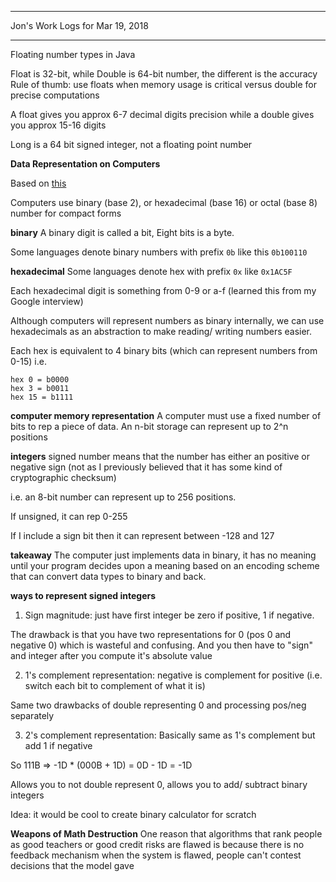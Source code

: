 *****************************************************************

Jon's Work Logs for Mar 19, 2018

*****************************************************************

Floating number types in Java

Float is 32-bit, while Double is 64-bit number, the different is the accuracy
Rule of thumb: use floats when memory usage is critical versus double for precise
computations

A float gives you approx 6-7 decimal digits precision while a double gives you approx 15-16 digits

Long is a 64 bit signed integer, not a floating point number

**Data Representation on Computers**

Based on [this](https://www.ntu.edu.sg/home/ehchua/programming/java/DataRepresentation.html)

Computers use binary (base 2), or hexadecimal (base 16) or octal (base 8) number for compact forms

**binary**
A binary digit is called a bit, Eight bits is a byte.

Some languages denote binary numbers with prefix `0b` like this `0b100110`

**hexadecimal**
Some languages denote hex with prefix `0x` like `0x1AC5F`

Each hexadecimal digit is something from 0-9 or a-f (learned this from my Google interview)

Although computers will represent numbers as binary internally, we can use hexadecimals as an
abstraction to make reading/ writing numbers easier.

Each hex is equivalent to 4 binary bits (which can represent numbers from 0-15)
i.e.
```
hex 0 = b0000
hex 3 = b0011
hex 15 = b1111
```

**computer memory representation**
A computer must use a fixed number of bits to rep a piece of data.
An n-bit storage can represent up to 2^n positions

**integers**
signed number means that the number has either an positive or negative sign (not as I previously believed that it has some kind of cryptographic checksum)

i.e. an 8-bit number can represent up to 256 positions.

If unsigned, it can rep 0-255

If I include a sign bit then it can represent between -128 and 127

**takeaway**
The computer just implements data in binary, it has no meaning until your program decides upon a meaning
based on an encoding scheme that can convert data types to binary and back.

**ways to represent signed integers**

1. Sign magnitude: just have first integer be zero if positive, 1 if negative.

The drawback is that you have two representations for 0 (pos 0 and negative 0) which is wasteful and
confusing.  And you then have to "sign" and integer after you compute it's absolute value

2. 1's complement representation: negative is complement for positive (i.e. switch each bit to complement of what it is)

Same two drawbacks of double representing 0 and processing pos/neg separately

3. 2's complement representation:
Basically same as 1's complement but add 1 if negative

So 111B => -1D * (000B + 1D) = 0D - 1D = -1D

Allows you to not double represent 0, allows you to add/ subtract binary integers

Idea: it would be cool to create binary calculator for scratch

**Weapons of Math Destruction**
One reason that algorithms that rank people as good teachers or good credit risks are flawed is because
there is no feedback mechanism when the system is flawed, people can't contest decisions that the model
gave
